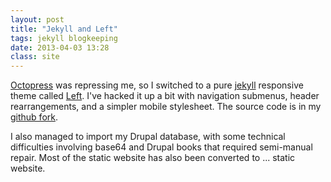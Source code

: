 ```yaml
---
layout: post
title: "Jekyll and Left"
tags: jekyll blogkeeping
date: 2013-04-03 13:28
class: site
---
```

[Octopress](http://octopress.org/) was repressing me, so I switched to a pure [jekyll](https://github.com/mojombo/jekyll) responsive theme called [Left](http://zachholman.com/posts/left/).  I've hacked it up a bit with navigation submenus, header rearrangements, and a simpler mobile stylesheet.  The source code is in my [github fork](https://github.com/mcdemarco/left).

I also managed to import my Drupal database, with some technical difficulties involving base64 and Drupal books that required semi-manual repair.  Most of the static website has also been converted to ... static website.

